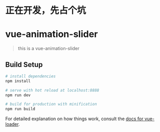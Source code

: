 # 正在开发，先占个坑

# vue-animation-slider

> this is a vue-animation-slider

## Build Setup

``` bash
# install dependencies
npm install

# serve with hot reload at localhost:8888
npm run dev

# build for production with minification
npm run build
```

For detailed explanation on how things work, consult the [docs for vue-loader](http://vuejs.github.io/vue-loader).
